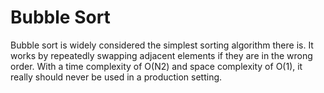 # Bubble Sort

Bubble sort is widely considered the simplest sorting algorithm there is. It works by repeatedly swapping adjacent elements if they are in the wrong order. With a time complexity of O(N2) and space complexity of O(1), it really should never be used in a production setting.

